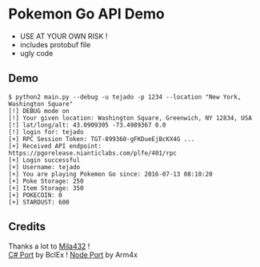 # Pokemon Go API Demo

 * USE AT YOUR OWN RISK !
 * includes protobuf file
 * ugly code

## Demo

    $ python2 main.py --debug -u tejado -p 1234 --location "New York, Washington Square"
    [!] DEBUG mode on
    [!] Your given location: Washington Square, Greenwich, NY 12834, USA
    [!] lat/long/alt: 43.0909305 -73.4989367 0.0
    [!] login for: tejado
    [+] RPC Session Token: TGT-899360-gFKDueEjBcKX4G ...
    [+] Received API endpoint: https://pgorelease.nianticlabs.com/plfe/401/rpc
    [+] Login successful
    [+] Username: tejado
    [+] You are playing Pokemon Go since: 2016-07-13 08:10:20
    [+] Poke Storage: 250
    [+] Item Storage: 350
    [+] POKECOIN: 0
    [+] STARDUST: 600

## Credits
Thanks a lot to [Mila432](https://github.com/Mila432/Pokemon_Go_API) !  
[C# Port](https://github.com/BclEx/pokemongo-api-demo.net) by BclEx !
[Node Port](https://github.com/Armax/Poke.io) by Arm4x
